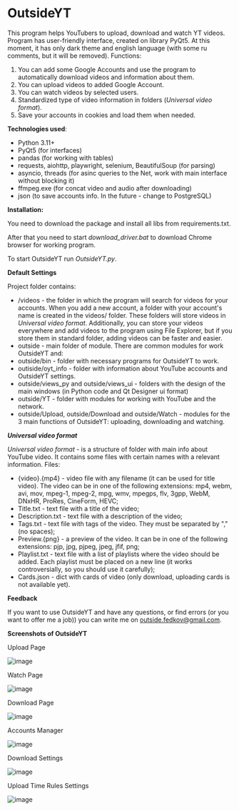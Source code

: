 
# OutsideYT
This program helps YouTubers to upload, download and watch YT videos. 
Program has user-friendly interface, created on library PyQt5. At this moment, it has only dark theme and english language (with some ru comments, but it will be removed).
Functions:
1) You can add some Google Accounts and use the program to automatically download videos and information about them.
2) You can upload videos to added Google Account.
3) You can watch videos by selected users.
4) Standardized type of video information in folders (*Universal video format*).
6) Save your accounts in cookies and load them when needed.

**Technologies used**:
- Python 3.11+
- PyQt5 (for interfaces)
- pandas (for working with tables)
- requests, aiohttp, playwright, selenium, BeautifulSoup (for parsing)
- asyncio, threads (for asinc queries to the Net, work with main interface without blocking it)
- ffmpeg.exe (for concat video and audio after downloading)
- json (to save accounts info. In the future - change to PostgreSQL)

**Installation:**

You need to download the package and install all libs from requirements.txt.

After that you need to start *download_driver.bat* to download Chrome browser for working program.

To start OutsideYT run *OutsideYT.py*.

**Default Settings**

Project folder contains:

 - /videos - the folder in which the program will search for videos for your accounts. When you add a new account, a folder with your account's name is created in the videos/ folder. These folders will store videos in *Universal video format*. Additionally, you can store your videos everywhere and add videos to the program using File Explorer, but if you store them in standard folder,  adding videos can be faster and easier.
 - outside - main folder of module. There are common modules for work OutsideYT and:
 - outside/bin - folder with necessary programs for OutsideYT to work.
 - outiside/oyt_info - folder with information about YouTube accounts and OutsideYT settings. 
 - outside/views_py and outside/views_ui - folders with the design of the main windows (in Python code and Qt Designer ui format)
 - outside/YT - folder with modules for working with YouTube and the network.
 - outside/Upload, outside/Download and outside/Watch - modules for the 3 main functions of OutsideYT: uploading, downloading and watching.

 ***Universal video format***

*Universal video format* - is a structure of folder with main info about YouTube video. It contains some files with certain names with a relevant information. Files:

- {video}.{mp4} - video file with any filename (it can be used for title video). The video can be in one of the following extensions: mp4, webm, avi, mov, mpeg-1, mpeg-2, mpg, wmv, mpegps, flv, 3gpp, WebM, DNxHR, ProRes, CineForm, HEVC;
- Title.txt - text file with a title of the video;
- Description.txt - text file with a description of the video;
- Tags.txt - text file with tags of the video. They must be separated by "," (no spaces);
- Preview.{png} - a preview of the video. It can be in one of the following extensions: pjp, jpg, pjpeg, jpeg, jfif, png;
- Playlist.txt - text file with a list of playlists where the video should be added. Each playlist must be placed on a new line (it works controversially, so you should use it carefully);
- Cards.json - dict with cards of video (only download, uploading cards is not available yet).
  
 **Feedback**
 
 If you want to use OutsideYT and have any questions, or find errors (or you want to offer me a job)) you can write me on outside.fedkov@gmail.com.
 
**Screenshots of OutsideYT**

Upload Page

![image](https://github.com/Outsider-corp/OutsideYT/assets/75440954/0ceacfa9-d2d8-4903-8abe-bec5e2dac5ab)

Watch Page

![image](https://github.com/Outsider-corp/OutsideYT/assets/75440954/0e03693a-e7ca-4876-910d-94152d79449e)

Download Page

![image](https://github.com/Outsider-corp/OutsideYT/assets/75440954/6647b393-fd8f-44cc-bfe2-1cfb594b7734)

Accounts Manager

![image](https://github.com/Outsider-corp/OutsideYT/assets/75440954/96d3cada-a2f7-4a3f-90bd-1ff9e95d4eca)

Download Settings

![image](https://github.com/Outsider-corp/OutsideYT/assets/75440954/27b25b7a-c330-43d9-abb3-610ab7cbe370)

Upload Time Rules Settings

![image](https://github.com/Outsider-corp/OutsideYT/assets/75440954/152f2708-eace-4e0b-8ca5-eebe4a25c5aa)
